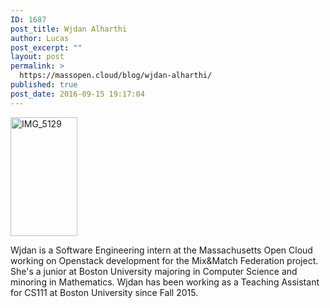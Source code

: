 ```yaml
---
ID: 1687
post_title: Wjdan Alharthi
author: Lucas
post_excerpt: ""
layout: post
permalink: >
  https://massopen.cloud/blog/wjdan-alharthi/
published: true
post_date: 2016-09-15 19:17:04
---
```

<img class="wp-image-1684 alignnone" src="http://massopen.cloud/wp-content/uploads/2016/01/IMG_5129.jpg" alt="IMG_5129" width="107" height="190" />

Wjdan is a Software Engineering intern at the Massachusetts Open Cloud working on Openstack development for the Mix&amp;Match Federation project. She's a junior at Boston University majoring in Computer Science and minoring in Mathematics. Wjdan has been working as a Teaching Assistant for CS111 at Boston University since Fall 2015.